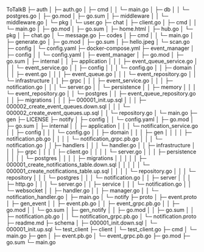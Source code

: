 ToTalkB
├─ auth
│  ├─ auth.go
│  ├─ cmd
│  │  └─ main.go
│  ├─ db
│  │  └─ postgres.go
│  ├─ go.mod
│  ├─ go.sum
│  ├─ middleware
│  │  └─ middleware.go
│  └─ pkg
│     └─ user.go
├─ chat
│  ├─ client.go
│  ├─ cmd
│  │  └─ main.go
│  ├─ go.mod
│  ├─ go.sum
│  ├─ home.html
│  ├─ hub.go
│  └─ pkg
│     ├─ chat.go
│     └─ message.go
├─ codes
│  ├─ cmd
│  │  └─ main.go
│  ├─ generate.go
│  ├─ go.mod
│  ├─ go.sum
│  ├─ hello.jpeg
│  └─ scan.go
├─ config
│  └─ config.yaml
├─ docker-compose.yml
├─ event_manager
│  ├─ config
│  │  └─ config.yaml
│  ├─ event_manager
│  ├─ go.mod
│  ├─ go.sum
│  ├─ internal
│  │  ├─ application
│  │  │  ├─ event_queue_service.go
│  │  │  └─ event_service.go
│  │  ├─ config
│  │  │  └─ config.go
│  │  ├─ domain
│  │  │  ├─ event.go
│  │  │  ├─ event_queue.go
│  │  │  └─ event_repository.go
│  │  └─ infrastructure
│  │     ├─ grpc
│  │     │  ├─ event_service.go
│  │     │  ├─ notification.go
│  │     │  └─ server.go
│  │     └─ persistence
│  │        ├─ memory
│  │        │  └─ event_repository.go
│  │        └─ postgres
│  │           ├─ event_queue_repository.go
│  │           ├─ migrations
│  │           │  ├─ 000001_init.up.sql
│  │           │  ├─ 000002_create_event_queues.down.sql
│  │           │  └─ 000002_create_event_queues.up.sql
│  │           └─ repository.go
│  └─ main.go
├─ gen
├─ LICENSE
├─ notify
│  ├─ config
│  │  └─ config.yaml
│  ├─ go.mod
│  ├─ go.sum
│  ├─ internal
│  │  ├─ application
│  │  │  └─ notification_service.go
│  │  ├─ config
│  │  │  └─ config.go
│  │  ├─ domain
│  │  │  ├─ gen
│  │  │  │  ├─ notification.pb.go
│  │  │  │  └─ notification_grpc.pb.go
│  │  │  └─ notification.go
│  │  ├─ handlers
│  │  │  └─ handler.go
│  │  ├─ infrastructure
│  │  │  ├─ grpc
│  │  │  │  ├─ client.go
│  │  │  │  └─ server.go
│  │  │  ├─ persistence
│  │  │  │  └─ postgres
│  │  │  │     ├─ migrations
│  │  │  │     │  ├─ 000001_create_notifications_table.down.sql
│  │  │  │     │  └─ 000001_create_notifications_table.up.sql
│  │  │  │     └─ repository.go
│  │  │  └─ repository
│  │  │     └─ postgres
│  │  │        └─ notification.go
│  │  ├─ server
│  │  │  ├─ http.go
│  │  │  └─ server.go
│  │  ├─ service
│  │  │  └─ notification.go
│  │  └─ websocket
│  │     ├─ handler.go
│  │     ├─ manager.go
│  │     └─ notification_handler.go
│  ├─ main.go
│  └─ notify
├─ proto
│  ├─ event.proto
│  ├─ gen_event
│  │  ├─ event.pb.go
│  │  ├─ event_grpc.pb.go
│  │  ├─ go.mod
│  │  └─ go.sum
│  ├─ gen_notify
│  │  ├─ go.mod
│  │  ├─ go.sum
│  │  ├─ notification.pb.go
│  │  └─ notification_grpc.pb.go
│  └─ notification.proto
├─ readme.md
├─ schema
│  ├─ 000001_init.down.sql
│  └─ 000001_init.up.sql
└─ test_client
   ├─ client
   │  └─ test_client.go
   ├─ cmd
   │  └─ main.go
   ├─ gen
   │  ├─ event.pb.go
   │  └─ event_grpc.pb.go
   ├─ go.mod
   ├─ go.sum
   └─ main.go

